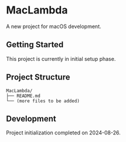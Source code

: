 # MacLambda

A new project for macOS development.

## Getting Started

This project is currently in initial setup phase.

## Project Structure

```
MacLambda/
├── README.md
└── (more files to be added)
```

## Development

Project initialization completed on 2024-08-26.
